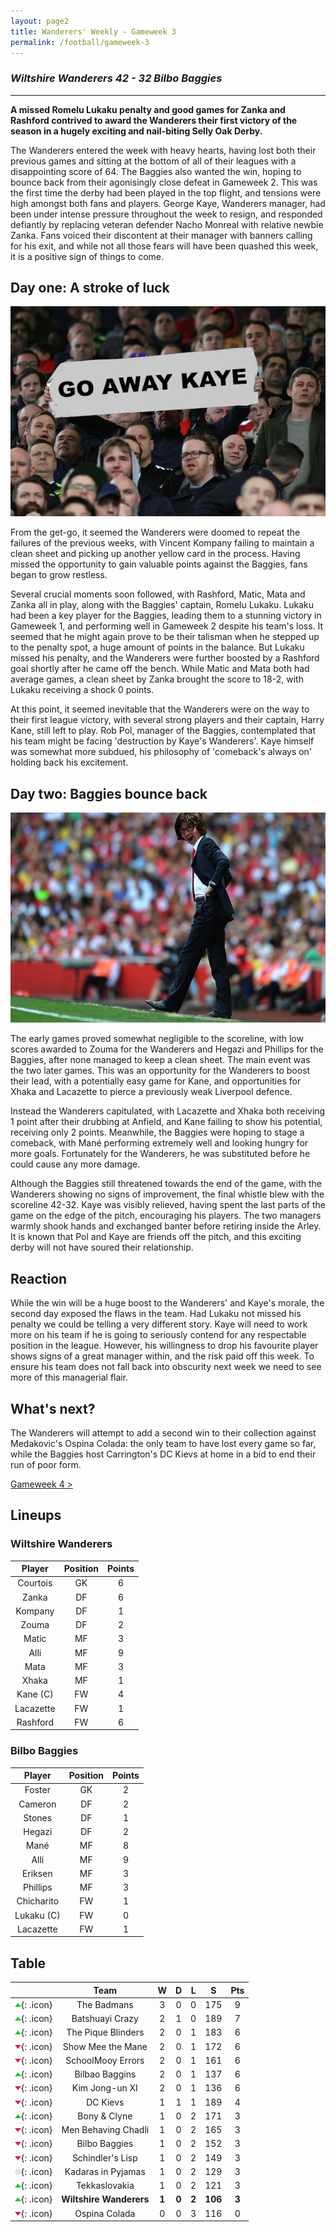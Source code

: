 ```yaml
---
layout: page2
title: Wanderers' Weekly - Gameweek 3
permalink: /football/gameweek-3
---
```


### *Wiltshire Wanderers 42 - 32 Bilbo Baggies*
----------------------------------

**A missed Romelu Lukaku penalty and good games for Zanka and Rashford contrived to award the Wanderers their first victory of the season in a hugely exciting and nail-biting Selly Oak Derby.**

The Wanderers entered the week with heavy hearts, having lost both their previous games and sitting at the bottom of all of their leagues with a disappointing score of 64. The Baggies also wanted the win, hoping to bounce back from their agonisingly close defeat in Gameweek 2. This was the first time the derby had been played in the top flight, and tensions were high amongst both fans and players. George Kaye, Wanderers manager, had been under intense pressure throughout the week to resign, and responded defiantly by replacing veteran defender Nacho Monreal with relative newbie Zanka. Fans voiced their discontent at their manager with banners calling for his exit, and while not all those fears will have been quashed this week, it is a positive sign of things to come.

## Day one: A stroke of luck

![Fans brought banners to protest at the match](/images/football/gameweek-3/go-away-kaye.jpg)

From the get-go, it seemed the Wanderers were doomed to repeat the failures of the previous weeks, with Vincent Kompany failing to maintain a clean sheet and picking up another yellow card in the process. Having missed the opportunity to gain valuable points against the Baggies, fans began to grow restless.

Several crucial moments soon followed, with Rashford, Matic, Mata and Zanka all in play, along with the Baggies' captain, Romelu Lukaku. Lukaku had been a key player for the Baggies, leading them to a stunning victory in Gameweek 1, and performing well in Gameweek 2 despite his team's loss. It seemed that he might again prove to be their talisman when he stepped up to the penalty spot, a huge amount of points in the balance. But Lukaku missed his penalty, and the Wanderers were further boosted by a Rashford goal shortly after he came off the bench. While Matic and Mata both had average games, a clean sheet by Zanka brought the score to 18-2, with Lukaku receiving a shock 0 points.

At this point, it seemed inevitable that the Wanderers were on the way to their first league victory, with several strong players and their captain, Harry Kane, still left to play. Rob Pol, manager of the Baggies, contemplated that his team might be facing 'destruction by Kaye's Wanderers'. Kaye himself was somewhat more subdued, his philosophy of 'comeback's always on' holding back his excitement.

## Day two: Baggies bounce back

![Kaye shouts encouragement to his players](/images/football/gameweek-3/kaye-on-the-pitch.jpg)

The early games proved somewhat negligible to the scoreline, with low scores awarded to Zouma for the Wanderers and Hegazi and Phillips for the Baggies, after none managed to keep a clean sheet. The main event was the two later games. This was an opportunity for the Wanderers to boost their lead, with a potentially easy game for Kane, and opportunities for Xhaka and Lacazette to pierce a previously weak Liverpool defence.

Instead the Wanderers capitulated, with Lacazette and Xhaka both receiving 1 point after their drubbing at Anfield, and Kane failing to show his potential, receiving only 2 points. Meanwhile, the Baggies were hoping to stage a comeback, with Mané performing extremely well and looking hungry for more goals. Fortunately for the Wanderers, he was substituted before he could cause any more damage.

Although the Baggies still threatened towards the end of the game, with the Wanderers showing no signs of improvement, the final whistle blew with the scoreline 42-32. Kaye was visibly relieved, having spent the last parts of the game on the edge of the pitch, encouraging his players. The two managers warmly shook hands and exchanged banter before retiring inside the Arley. It is known that Pol and Kaye are friends off the pitch, and this exciting derby will not have soured their relationship.

## Reaction
While the win will be a huge boost to the Wanderers' and Kaye's morale, the second day exposed the flaws in the team. Had Lukaku not missed his penalty we could be telling a very different story. Kaye will need to work more on his team if he is going to seriously contend for any respectable position in the league. However, his willingness to drop his favourite player shows signs of a great manager within, and the risk paid off this week. To ensure his team does not fall back into obscurity next week we need to see more of this managerial flair.

## What's next?
The Wanderers will attempt to add a second win to their collection against Medakovic's Ospina Colada: the only team to have lost every game so far, while the Baggies host Carrington's DC Kievs at home in a bid to end their run of poor form.

[Gameweek 4 >](/football/gameweek-4)

## Lineups

### Wiltshire Wanderers

| **Player** | **Position** | **Points** |
|:----------:|:------------:|:----------:|
| Courtois   | GK           | 6          |
| Zanka      | DF           | 6          |
| Kompany    | DF           | 1          |
| Zouma      | DF           | 2          |
| Matic      | MF           | 3          |
| Alli       | MF           | 9          |
| Mata       | MF           | 3          |
| Xhaka      | MF           | 1          |
| Kane (C)   | FW           | 4          |
| Lacazette  | FW           | 1          |
| Rashford   | FW           | 6          |

### Bilbo Baggies

| **Player** | **Position** | **Points** |
|:----------:|:------------:|:----------:|
| Foster     | GK           | 2          |
| Cameron    | DF           | 2          |
| Stones     | DF           | 1          |
| Hegazi     | DF           | 2          |
| Mané       | MF           | 8          |
| Alli       | MF           | 9          |
| Eriksen    | MF           | 3          |
| Phillips   | MF           | 3          |
| Chicharito | FW           | 1          |
| Lukaku (C) | FW           | 0          |
| Lacazette  | FW           | 1          |


## Table

|    | **Team** | **W** | **D** | **L** | **S** | **Pts** |
|:--:|:--------:|:------:|:-----:|:-----:|:-----:|:-------:|
| ![u](/images/football/u.webp){: .icon} | The Badmans | 3 | 0 | 0 | 175 | 9 |
| ![u](/images/football/u.webp){: .icon} | Batshuayi Crazy | 2 | 1 | 0 | 189 | 7 |
| ![u](/images/football/u.webp){: .icon} | The Pique Blinders | 2 | 0 | 1 | 183 | 6 |
| ![d](/images/football/d.webp){: .icon} | Show Mee the Mane | 2 | 0 | 1 | 172 | 6 |
| ![d](/images/football/d.webp){: .icon} | SchoolMooy Errors | 2 | 0 | 1 | 161 | 6 |
| ![u](/images/football/u.webp){: .icon} | Bilbao Baggins | 2 | 0 | 1 | 137 | 6 |
| ![d](/images/football/d.webp){: .icon} | Kim Jong-un XI | 2 | 0 | 1 | 136 | 6 |
| ![d](/images/football/d.webp){: .icon} | DC Kievs | 1 | 1 | 1 | 189 | 4 |
| ![u](/images/football/u.webp){: .icon} | Bony & Clyne | 1 | 0 | 2 | 171 | 3 |
| ![d](/images/football/d.webp){: .icon} | Men Behaving Chadli | 1 | 0 | 2 | 165 | 3 |
| ![d](/images/football/d.webp){: .icon} | Bilbo Baggies | 1 | 0 | 2 | 152 | 3 |
| ![d](/images/football/d.webp){: .icon} | Schindler's Lisp | 1 | 0 | 2 | 149 | 3 |
| ![s](/images/football/s.webp){: .icon} | Kadaras in Pyjamas | 1 | 0 | 2 | 129 | 3 |
| ![u](/images/football/u.webp){: .icon} | Tekkaslovakia | 1 | 0 | 2 | 121 | 3 |
| ![u](/images/football/u.webp){: .icon} | **Wiltshire Wanderers** | **1** | **0** | **2** | **106** | **3** |
| ![d](/images/football/d.webp){: .icon} | Ospina Colada | 0 | 0 | 3 | 116 | 0 |


